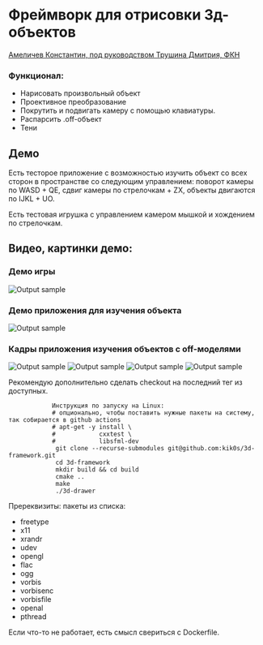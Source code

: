 # Фреймворк для отрисовки 3д-объектов

<ins> Амеличев Константин, под руководством Трушина Дмитрия, ФКН</ins>

### Функционал:
* Нарисовать произвольный объект
* Проективное преобразование
* Покрутить и подвигать камеру с помощью клавиатуры.
* Распарсить .off-объект
* Тени

## Демо

Есть тесторое приложение с возможностью изучить объект со всех сторон в пространстве со следующим управлением: поворот камеры по WASD + QE, сдвиг камеры по стрелочкам + ZX, объекты двигаются по IJKL + UO.

Есть тестовая игрушка с управлением камером мышкой и хождением по стрелочкам.

## Видео, картинки демо:


### Демо игры
![Output sample](https://github.com/kik0s/3d-framework/raw/master/example/demo_game.gif)

### Демо приложения для изучения объекта
![Output sample](https://github.com/kik0s/3d-framework/raw/master/example/cubes.gif)

### Кадры приложения изучения объектов с off-моделями
![Output sample](https://github.com/kik0s/3d-framework/raw/master/example/apple.png)
![Output sample](https://github.com/kik0s/3d-framework/raw/master/example/teapot.png)
![Output sample](https://github.com/kik0s/3d-framework/raw/master/example/heart.png)
![Output sample](https://github.com/kik0s/3d-framework/raw/master/example/mushroom.png)



Рекомендую дополнительно сделать checkout на последний тег из доступных.


                Инструкция по запуску на Linux:
                # опционально, чтобы поставить нужные пакеты на систему, так собирается в github actions 
                # apt-get -y install \
                #            cxxtest \
                #            libsfml-dev
                 git clone --recurse-submodules git@github.com:kik0s/3d-framework.git
                 cd 3d-framework
                 mkdir build && cd build
                 cmake ..
                 make
                 ./3d-drawer
                 

Пререквизиты: пакеты из списка:
                 
<ul>
<li>freetype</li>
<li>x11</li>
<li>xrandr</li>
<li>udev</li>
<li>opengl</li>
<li>flac</li>
<li>ogg</li>
<li>vorbis</li>
<li>vorbisenc</li>
<li>vorbisfile</li>
<li>openal</li>
<li>pthread</li>
</ul>

Если что-то не работает, есть смысл свериться с Dockerfile.